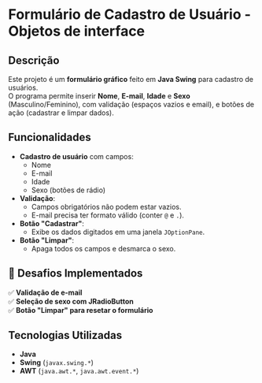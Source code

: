 # Formulário de Cadastro de Usuário - Objetos de interface

## Descrição
Este projeto é um **formulário gráfico** feito em **Java Swing** para cadastro de usuários.  
O programa permite inserir **Nome**, **E-mail**, **Idade** e **Sexo** (Masculino/Feminino), com validação (espaços vazios e email), e botões de ação (cadastrar e limpar dados).

## Funcionalidades
- **Cadastro de usuário** com campos:
  - Nome
  - E-mail
  - Idade
  - Sexo (botões de rádio)
- **Validação**:
  - Campos obrigatórios não podem estar vazios.
  - E-mail precisa ter formato válido (conter `@` e `.`).
- **Botão "Cadastrar"**:
  - Exibe os dados digitados em uma janela `JOptionPane`.
- **Botão "Limpar"**:
  - Apaga todos os campos e desmarca o sexo.

## 🎯 Desafios Implementados
✅ **Validação de e-mail**  
✅ **Seleção de sexo com JRadioButton**  
✅ **Botão "Limpar" para resetar o formulário** 

## Tecnologias Utilizadas
- **Java**
- **Swing** (`javax.swing.*`)
- **AWT** (`java.awt.*`, `java.awt.event.*`)
